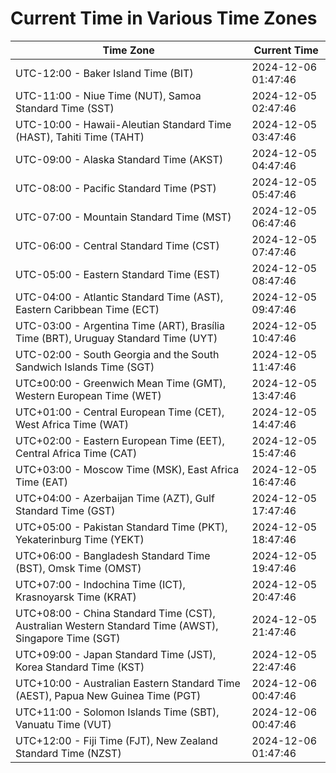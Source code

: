 # Current Time in Various Time Zones

| Time Zone | Current Time |
|-----------|--------------|
| UTC-12:00 - Baker Island Time (BIT) | 2024-12-06 01:47:46 |
| UTC-11:00 - Niue Time (NUT), Samoa Standard Time (SST) | 2024-12-05 02:47:46 |
| UTC-10:00 - Hawaii-Aleutian Standard Time (HAST), Tahiti Time (TAHT) | 2024-12-05 03:47:46 |
| UTC-09:00 - Alaska Standard Time (AKST) | 2024-12-05 04:47:46 |
| UTC-08:00 - Pacific Standard Time (PST) | 2024-12-05 05:47:46 |
| UTC-07:00 - Mountain Standard Time (MST) | 2024-12-05 06:47:46 |
| UTC-06:00 - Central Standard Time (CST) | 2024-12-05 07:47:46 |
| UTC-05:00 - Eastern Standard Time (EST) | 2024-12-05 08:47:46 |
| UTC-04:00 - Atlantic Standard Time (AST), Eastern Caribbean Time (ECT) | 2024-12-05 09:47:46 |
| UTC-03:00 - Argentina Time (ART), Brasília Time (BRT), Uruguay Standard Time (UYT) | 2024-12-05 10:47:46 |
| UTC-02:00 - South Georgia and the South Sandwich Islands Time (SGT) | 2024-12-05 11:47:46 |
| UTC±00:00 - Greenwich Mean Time (GMT), Western European Time (WET) | 2024-12-05 13:47:46 |
| UTC+01:00 - Central European Time (CET), West Africa Time (WAT) | 2024-12-05 14:47:46 |
| UTC+02:00 - Eastern European Time (EET), Central Africa Time (CAT) | 2024-12-05 15:47:46 |
| UTC+03:00 - Moscow Time (MSK), East Africa Time (EAT) | 2024-12-05 16:47:46 |
| UTC+04:00 - Azerbaijan Time (AZT), Gulf Standard Time (GST) | 2024-12-05 17:47:46 |
| UTC+05:00 - Pakistan Standard Time (PKT), Yekaterinburg Time (YEKT) | 2024-12-05 18:47:46 |
| UTC+06:00 - Bangladesh Standard Time (BST), Omsk Time (OMST) | 2024-12-05 19:47:46 |
| UTC+07:00 - Indochina Time (ICT), Krasnoyarsk Time (KRAT) | 2024-12-05 20:47:46 |
| UTC+08:00 - China Standard Time (CST), Australian Western Standard Time (AWST), Singapore Time (SGT) | 2024-12-05 21:47:46 |
| UTC+09:00 - Japan Standard Time (JST), Korea Standard Time (KST) | 2024-12-05 22:47:46 |
| UTC+10:00 - Australian Eastern Standard Time (AEST), Papua New Guinea Time (PGT) | 2024-12-06 00:47:46 |
| UTC+11:00 - Solomon Islands Time (SBT), Vanuatu Time (VUT) | 2024-12-06 00:47:46 |
| UTC+12:00 - Fiji Time (FJT), New Zealand Standard Time (NZST) | 2024-12-06 01:47:46 |
